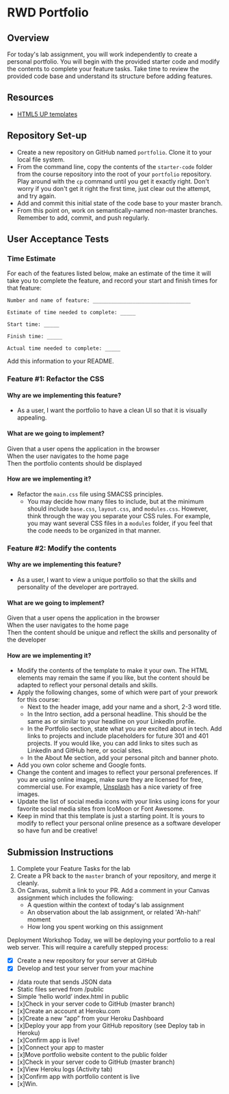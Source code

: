 # RWD Portfolio

## Overview

For today's lab assignment, you will work independently to create a personal portfolio. You will begin with the provided starter code and modify the contents to complete your feature tasks. Take time to review the provided code base and understand its structure before adding features.

## Resources

- [HTML5 UP templates](https://html5up.net/)

## Repository Set-up

- Create a new repository on GitHub named `portfolio`. Clone it to your local file system.
- From the command line, copy the contents of the `starter-code` folder from the course repository into the root of your `portfolio` repository. Play around with the `cp` command until you get it exactly right. Don't worry if you don't get it right the first time, just clear out the attempt, and try again.
- Add and commit this initial state of the code base to your master branch.
- From this point on, work on semantically-named non-master branches. Remember to add, commit, and push regularly.

## User Acceptance Tests

### Time Estimate

For each of the features listed below, make an estimate of the time it will take you to complete the feature, and record your start and finish times for that feature:

```
Number and name of feature: ________________________________

Estimate of time needed to complete: _____

Start time: _____

Finish time: _____

Actual time needed to complete: _____
```

Add this information to your README.

### Feature #1: Refactor the CSS 

#### Why are we implementing this feature?

- As a user, I want the portfolio to have a clean UI so that it is visually appealing.

#### What are we going to implement?

Given that a user opens the application in the browser  
When the user navigates to the home page  
Then the portfolio contents should be displayed  

#### How are we implementing it?

- Refactor the `main.css` file using SMACSS principles.
  - You may decide how many files to include, but at the minimum should include  `base.css`, `layout.css`, and `modules.css`. However, think through the way you separate your CSS rules. For example, you may want several CSS files in a `modules` folder, if you feel that the code needs to be organized in that manner.

### Feature #2: Modify the contents

#### Why are we implementing this feature?

- As a user, I want to view a unique portfolio so that the skills and personality of the developer are portrayed.

#### What are we going to implement?

Given that a user opens the application in the browser  
When the user navigates to the home page  
Then the content should be unique and reflect the skills and personality of the developer  

#### How are we implementing it?

- Modify the contents of the template to make it your own. The HTML elements may remain the same if you like, but the content should be adapted to reflect your personal details and skills.
- Apply the following changes, some of which were part of your prework for this course:
  - Next to the header image, add your name and a short, 2-3 word title.
  - In the Intro section, add a personal headline. This should be the same as or similar to your headline on your LinkedIn profile.
  - In the Portfolio section, state what you are excited about in tech. Add links to projects and include placeholders for future 301 and 401 projects. If you would like, you can add links to sites such as LinkedIn and GitHub here, or social sites.
  - In the About Me section, add your personal pitch and banner photo. 
- Add you own color scheme and Google fonts.
- Change the content and images to reflect your personal preferences. If you are using online images, make sure they are licensed for free, commercial use. For example, [Unsplash](https://unsplash.com/) has a nice variety of free images. 
- Update the list of social media icons with your links using icons for your favorite social media sites from IcoMoon or Font Awesome.
- Keep in mind that this template is just a starting point. It is yours to modify to reflect your personal online presence as a software developer so have fun and be creative!

## Submission Instructions

1. Complete your Feature Tasks for the lab
1. Create a PR back to the `master` branch of your repository, and merge it cleanly.
1. On Canvas, submit a link to your PR. Add a comment in your Canvas assignment which includes the following:
    - A question within the context of today's lab assignment
    - An observation about the lab assignment, or related 'Ah-hah!' moment
    - How long you spent working on this assignment

Deployment Workshop
Today, we will be deploying your portfolio to a real web server. This will require a carefully stepped process:

- [x] Create a new repository for your server at GitHub
- [x] Develop and test your server from your machine
- /data route that sends JSON data
- Static files served from /public
- Simple ‘hello world’ index.html in public
- [x]Check in your server code to GitHub (master branch)
- [x]Create an account at Heroku.com
- [x]Create a new “app” from your Heroku Dashboard
- [x]Deploy your app from your GitHub repository (see Deploy tab in Heroku)
- [x]Confirm app is live!
- [x]Connect your app to master
- [x]Move portfolio website content to the public folder
- [x]Check in your server code to GitHub (master branch)
- [x]View Heroku logs (Activity tab)
- [x]Confirm app with portfolio content is live
- [x]Win.